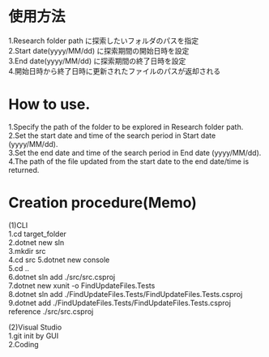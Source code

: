 # 使用方法
1.Research folder path に探索したいフォルダのパスを指定<br>
2.Start date(yyyy/MM/dd) に探索期間の開始日時を設定<br>
3.End date(yyyy/MM/dd) に探索期間の終了日時を設定<br>
4.開始日時から終了日時に更新されたファイルのパスが返却される<br>

# How to use.
1.Specify the path of the folder to be explored in Research folder path.<br>
2.Set the start date and time of the search period in Start date (yyyy/MM/dd).<br>
3.Set the end date and time of the search period in End date (yyyy/MM/dd).<br>
4.The path of the file updated from the start date to the end date/time is returned.<br>

# Creation procedure(Memo)
(1)CLI<br>
1.cd target_folder<br>
2.dotnet new sln<br>
3.mkdir src<br>
4.cd src
5.dotnet new console <br>
5.cd .. <br>
6.dotnet sln add ./src/src.csproj<br>
7.dotnet new xunit -o FindUpdateFiles.Tests<br>
8.dotnet sln add ./FindUpdateFiles.Tests/FindUpdateFiles.Tests.csproj<br>
9.dotnet add ./FindUpdateFiles.Tests/FindUpdateFiles.Tests.csproj reference ./src/src.csproj<br>

(2)Visual Studio<br>
1.git init by GUI<br>
2.Coding<br>
